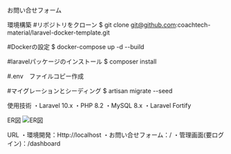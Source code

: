 お問い合せフォーム

環境構築
#リポジトリをクローン
$ git clone git@github.com:coachtech-material/laravel-docker-template.git

#Dockerの設定
$ docker-compose up -d --build

#laravelパッケージのインストール
$ composer install

#.env　ファイルコピー作成

#マイグレーションとシーディング
$ artisan migrate --seed

使用技術
・Laravel 10.x
・PHP 8.2
・MySQL 8.x
・Laravel Fortify

ER図
![ER図](./er-contact.png)

URL
・環境開発：Http://localhost
・お問い合せフォーム：/
・管理画面(要ログイン)：/dashboard